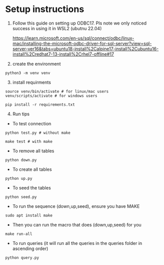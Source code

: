 # Setup instructions

1. Follow this guide on setting up ODBC17. Pls note we only noticed success in using it in WSL2 (ubutnu 22.04)

    https://learn.microsoft.com/en-us/sql/connect/odbc/linux-mac/installing-the-microsoft-odbc-driver-for-sql-server?view=sql-server-ver16&tabs=ubuntu18-install%2Calpine17-install%2Cubuntu16-install%2Credhat7-13-install%2Crhel7-offline#17

2. create the environment

```
python3 -m venv venv
```

3. install requirments

```
source venv/bin/activate # for linux/mac users
venv/scripts/activate # for windows users

pip install -r requirements.txt
```

4. Run tips

-   To test connection

```
python test.py # without make

make test # with make
```

-   To remove all tables

```
python down.py
```

-   To create all tables

```
python up.py
```

-   To seed the tables

```
python seed.py
```

-   To run the sequence (down,up,seed), ensure you have MAKE

```
sudo apt install make
```

-   Then you can run the macro that does (down,up,seed) for you

```
make run-all
```

-   To run queries (it will run all the queries in the queries folder in ascending order)

```
python query.py
```
